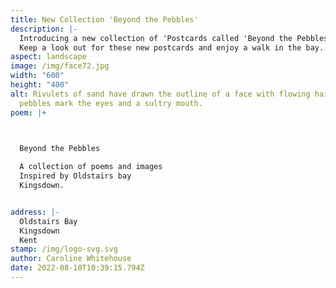 ```yaml
---
title: New Collection 'Beyond the Pebbles'
description: |-
  Introducing a new collection of 'Postcards called 'Beyond the Pebbles'
  Keep a look out for these new postcards and enjoy a walk in the bay.
aspect: landscape
image: /img/face72.jpg
width: "600"
height: "400"
alt: Rivulets of sand have drawn the outline of a face with flowing hair. Flint
  pebbles mark the eyes and a sultry mouth.
poem: |+
  


  Beyond the Pebbles

  A collection of poems and images
  Inspired by Oldstairs bay
  Kingsdown.


address: |-
  Oldstairs Bay
  Kingsdown
  Kent
stamp: /img/logo-svg.svg
author: Caroline Whitehouse
date: 2022-08-10T10:39:15.794Z
---
```

